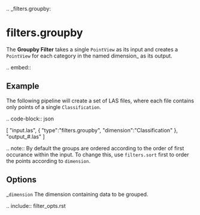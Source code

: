 .. _filters.groupby:

filters.groupby
===============================================================================

The **Groupby Filter** takes a single ``PointView`` as its input and
creates a ``PointView`` for each category in the named dimension_ as
its output.

.. embed::

Example
-------

The following pipeline will create a set of LAS files, where each file contains
only points of a single ``Classification``.

.. code-block:: json

  [
      "input.las",
      {
          "type":"filters.groupby",
          "dimension":"Classification"
      },
      "output_#.las"
  ]

.. note::
   By default the groups are ordered according to the order of first occurance within the input. To change this, use ``filters.sort`` first to order the points according to ``dimension``.

Options
-------

_`dimension`
  The dimension containing data to be grouped.

.. include:: filter_opts.rst

